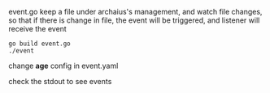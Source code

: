 event.go keep a file under archaius's management, and watch file changes,
so that if there is change in file, 
the event will be triggered, and listener will receive the event

```
go build event.go
./event
```

change **age** config in event.yaml 

check the stdout to see events